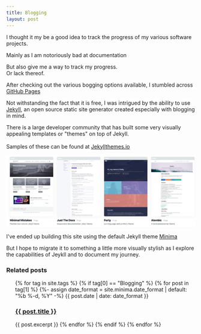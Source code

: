 ```yaml
---
title: Blogging
layout: post
---
```

I thought it my be a good idea to track the progress of my various software projects.

Mainly as I am notoriously bad at documentation

But also give me a way to track my progress.  
Or lack thereof.   

After checking out the various bogging options available, I stumbled across [GitHub Pages](https://pages.github.com/)

Not withstanding the fact that it is free, I was intrigued by the ability to use [Jekyll](https://jekyllrb.com/), an open source static site generator created especially with blogging in mind.  

There is a large developer community that has built some very visually appealing templates or "themes" on top of Jekyll.
<br>  
Samples of these can be found at [Jekyllthemes.io](https://jekyllthemes.io)

![Jekyllthemes.io](/assets/images/jekyllthemes.io.jpeg)

I've ended up building this site using the default Jekyll theme [Minima](https://github.com/jekyll/minima)

But I hope to migrate it to something a little more visually stylish as I explore the capabilities of Jeykll and to document my journey.

### Related posts

<ul class="post-list">
{% for tag in site.tags %}
  {% if tag[0] == "Blogging" %}
     {% for post in tag[1] %}
        {%- assign date_format = site.minima.date_format | default: "%b %-d, %Y" -%}
        {{ post.date | date: date_format }}<br>
        <h3><a href="{{ post.url }}">{{ post.title }}</a></h3>
        {{ post.excerpt }}
     {% endfor %}
  {% endif %}
{% endfor %}
</ul>